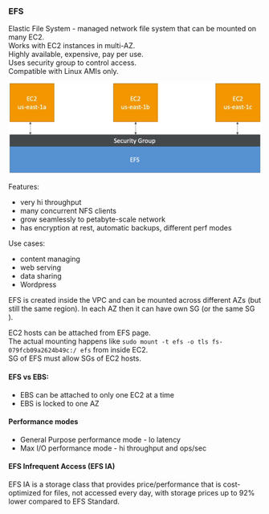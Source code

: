 ### EFS

Elastic File System - managed network file system that can be mounted on many EC2.\
Works with EC2 instances in multi-AZ.\
Highly available, expensive, pay per use.\
Uses security group to control access.\
Compatible with Linux AMIs only.

![EFS](files/EFS.png)

Features:
* very hi throughput
* many concurrent NFS clients
* grow seamlessly to petabyte-scale network
* has encryption at rest, automatic backups, different perf modes

Use cases:
* content managing
* web serving
* data sharing
* Wordpress

EFS is created inside the VPC and can be mounted across different AZs (but still the same region).
In each AZ then it can have own SG (or the same SG ).

EC2 hosts can be attached from EFS page.\
The actual mounting happens like `sudo mount -t efs -o tls fs-079fcb09a2624b49c:/ efs`
from inside EC2.\
SG of EFS must allow SGs of EC2 hosts.

#### EFS vs EBS:
* EBS can be attached to only one EC2 at a time
* EBS is locked to one AZ

#### Performance modes
* General Purpose performance mode - lo latency
* Max I/O performance mode - hi throughput and ops/sec

#### EFS Infrequent Access (EFS IA)
EFS IA is a storage class that provides price/performance that is cost-optimized for files, not accessed every day, with storage prices up to 92% lower compared to EFS Standard. 
